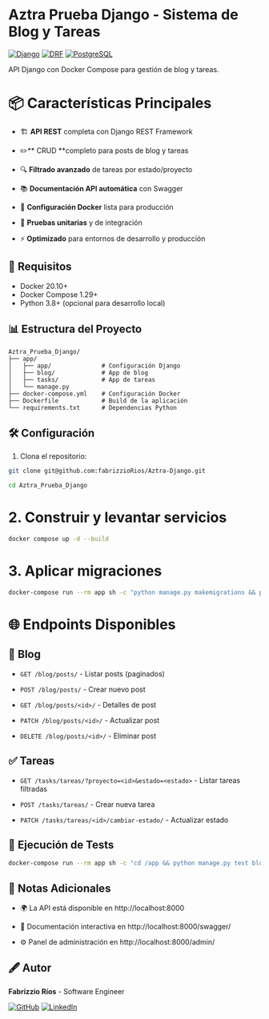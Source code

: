 # Aztra Prueba Django - Sistema de Blog y Tareas

[![Django](https://img.shields.io/badge/Django-3.2-brightgreen)](https://www.djangoproject.com/)
[![DRF](https://img.shields.io/badge/Django_REST-3.12-blue)](https://www.django-rest-framework.org/)
[![PostgreSQL](https://img.shields.io/badge/PostgreSQL-13-blue)](https://www.postgresql.org/)

API Django con Docker Compose para gestión de blog y tareas.

# 📦 Características Principales
- 🏗️ **API REST** completa con Django REST Framework

- ✏️** CRUD **completo para posts de blog y tareas

- 🔍 **Filtrado avanzado** de tareas por estado/proyecto

- 📚 **Documentación API automática** con Swagger

- 🐳 **Configuración Docker** lista para producción

- 🧪 **Pruebas unitarias** y de integración

- ⚡ **Optimizado** para entornos de desarrollo y producción

## 🚀 Requisitos

- Docker 20.10+
- Docker Compose 1.29+
- Python 3.8+ (opcional para desarrollo local)

## 📊 Estructura del Proyecto

```
Aztra_Prueba_Django/
├── app/
│   ├── app/              # Configuración Django
│   ├── blog/             # App de blog
│   ├── tasks/            # App de tareas
│   └── manage.py
├── docker-compose.yml    # Configuración Docker
├── Dockerfile            # Build de la aplicación
└── requirements.txt      # Dependencias Python
```

## 🛠️ Configuración

1. Clona el repositorio:
```bash
git clone git@github.com:fabrizzioRios/Aztra-Django.git

cd Aztra_Prueba_Django
```
# 2. Construir y levantar servicios
```bash
docker compose up -d --build
```
# 3. Aplicar migraciones
```bash
docker-compose run --rm app sh -c "python manage.py makemigrations && python manage.py migrate"
```

# 🌐 Endpoints Disponibles
## 📝 Blog
- `GET /blog/posts/` - Listar posts (paginados)

- `POST /blog/posts/` - Crear nuevo post

- `GET /blog/posts/<id>/` - Detalles de post

- `PATCH /blog/posts/<id>/` - Actualizar post

- `DELETE /blog/posts/<id>/` - Eliminar post

## ✅ Tareas
- `GET /tasks/tareas/?proyecto=<id>&estado=<estado>` - Listar tareas filtradas

- `POST /tasks/tareas/` - Crear nueva tarea

- `PATCH /tasks/tareas/<id>/cambiar-estado/` - Actualizar estado


## 🧪 Ejecución de Tests
```bash
docker-compose run --rm app sh -c "cd /app && python manage.py test blog.tests"
```

## 📌 Notas Adicionales
- 🌍 La API está disponible en http://localhost:8000

- 📄 Documentación interactiva en http://localhost:8000/swagger/

- ⚙️ Panel de administración en http://localhost:8000/admin/

## 🖋️ Autor

**Fabrizzio Ríos** - Software Engineer  

[![GitHub](https://img.shields.io/badge/GitHub-Profile-blue)](https://github.com/fabrizzioRios) [![LinkedIn](https://img.shields.io/badge/LinkedIn-Profile-blue)](https://www.linkedin.com/in/fabrizzio-rios-21b21b240/) 
